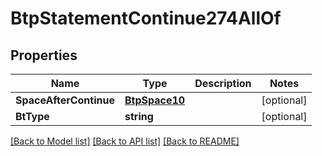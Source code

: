# BtpStatementContinue274AllOf

## Properties

Name | Type | Description | Notes
------------ | ------------- | ------------- | -------------
**SpaceAfterContinue** | [**BtpSpace10**](BTPSpace-10.md) |  | [optional] 
**BtType** | **string** |  | [optional] 

[[Back to Model list]](../README.md#documentation-for-models) [[Back to API list]](../README.md#documentation-for-api-endpoints) [[Back to README]](../README.md)


